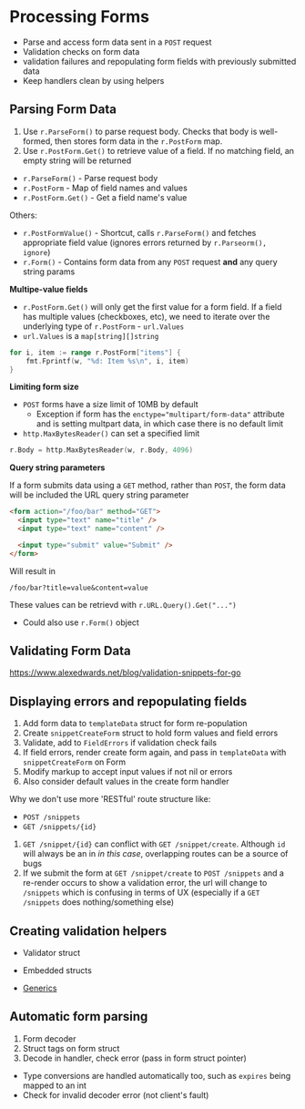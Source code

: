 # Processing Forms

- Parse and access form data sent in a `POST` request
- Validation checks on form data
- validation failures and repopulating form fields with previously submitted data
- Keep handlers clean by using helpers

## Parsing Form Data

1. Use `r.ParseForm()` to parse request body. Checks that body is well-formed, then stores form data in the `r.PostForm` map.
2. Use `r.PostForm.Get()` to retrieve value of a field. If no matching field, an empty string will be returned

- `r.ParseForm()` - Parse request body
- `r.PostForm` - Map of field names and values
- `r.PostForm.Get()` - Get a field name's value

Others:

- `r.PostFormValue()` - Shortcut, calls `r.ParseForm()` and fetches appropriate field value (ignores errors returned by `r.Parseorm(), ignore`)
- `r.Form()` - Contains form data from any `POST` request **and** any query string params

**Multipe-value fields**

- `r.PostForm.Get()` will only get the first value for a form field. If a field has multiple values (checkboxes, etc), we need to iterate over the underlying type of `r.PostForm` - `url.Values`
- `url.Values` is a `map[string][]string`

```go
for i, item := range r.PostForm["items"] {
    fmt.Fprintf(w, "%d: Item %s\n", i, item)
}
```

**Limiting form size**

- `POST` forms have a size limit of 10MB by default
  - Exception if form has the `enctype="multipart/form-data"` attribute and is setting multpart data, in which case there is no default limit
- `http.MaxBytesReader()` can set a specified limit

```go
r.Body = http.MaxBytesReader(w, r.Body, 4096)
```

**Query string parameters**

If a form submits data using a `GET` method, rather than `POST`, the form data will be included the URL query string parameter

```html
<form action="/foo/bar" method="GET">
  <input type="text" name="title" />
  <input type="text" name="content" />

  <input type="submit" value="Submit" />
</form>
```

Will result in

```
/foo/bar?title=value&content=value
```

These values can be retrievd with `r.URL.Query().Get("...")`

- Could also use `r.Form()` object

## Validating Form Data

https://www.alexedwards.net/blog/validation-snippets-for-go

## Displaying errors and repopulating fields

1. Add form data to `templateData` struct for form re-population
2. Create `snippetCreateForm` struct to hold form values and field errors
3. Validate, add to `FieldErrors` if validation check fails
4. If field errors, render create form again, and pass in `templateData` with `snippetCreateForm` on Form
5. Modify markup to accept input values if not nil or errors
6. Also consider default values in the create form handler

Why we don't use more 'RESTful' route structure like:

- `POST /snippets`
- `GET /snippets/{id}`

1. `GET /snippet/{id}` can conflict with `GET /snippet/create`. Although `id` will always be an in _in this case_, overlapping routes can be a source of bugs
2. If we submit the form at `GET /snippet/create` to `POST /snippets` and a re-render occurs to show a validation error, the url will change to `/snippets` which is confusing in terms of UX (especially if a `GET /snippets` does nothing/something else)

## Creating validation helpers

- Validator struct
- Embedded structs

- [Generics](https://go.dev/doc/tutorial/generics)

## Automatic form parsing

1. Form decoder
2. Struct tags on form struct
3. Decode in handler, check error (pass in form struct pointer)

- Type conversions are handled automatically too, such as `expires` being mapped to an int
- Check for invalid decoder error (not client's fault)
